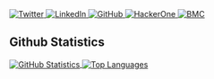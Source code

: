<a href="https://twitter.com/enenumxela">
	<img src="https://img.shields.io/badge/-@enenumxela-_.svg?style=social&logo=twitter" alt="Twitter">
</a>
<a href="https://www.linkedin.com/in/enenumxela">
	<img src="https://img.shields.io/badge/-@enenumxela-_.svg?style=social&logo=linkedin" alt="LinkedIn">
</a>
<a href="https://github.com/enenumxela">
	<img src="https://img.shields.io/badge/-@enenumxela-_.svg?style=social&logo=gitHub" alt="GitHub">
</a>
<a href="https://hackerone.com/enenumxela">
	<img src="https://img.shields.io/badge/-@enenumxela-black?logo=hackerone&color=gray&style=social" alt="HackerOne">
</a>
<a href="https://www.buymeacoffee.com/enenumxela">
	<img src="https://img.shields.io/badge/-@enenumxela-ff69b4.svg?style=social&color=gray&logo=buy%20me%20a%20coffee" alt="BMC">
</a>

## Github Statistics

<a href="https://github.com/enenumxela">
	<img align="center" src="https://github-readme-stats.vercel.app/api?username=enenumxela&show_icons=true&count_private=true&line_height=27&custom_title=Github%20Statistics" alt="GitHub Statistics">
</a>
<a href="https://github.com/enenumxela">
	<img align="center" src="https://github-readme-stats.vercel.app/api/top-langs/?username=enenumxela&langs_count=3&custom_title=Top%20Languages" alt="Top Languages">
</a>



